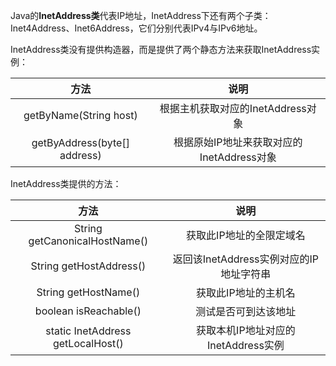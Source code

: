 Java的**InetAddress类**代表IP地址，InetAddress下还有两个子类：Inet4Address、Inet6Address，它们分别代表IPv4与IPv6地址。

InetAddress类没有提供构造器，而是提供了两个静态方法来获取InetAddress实例：

|             方法              |                   说明                    |
| :---------------------------: | :---------------------------------------: |
|    getByName(String  host)    |     根据主机获取对应的InetAddress对象     |
| getByAddress(byte[]  address) | 根据原始IP地址来获取对应的InetAddress对象 |

InetAddress类提供的方法：

|                方法                |                  说明                   |
| :--------------------------------: | :-------------------------------------: |
|   String  getCanonicalHostName()   |        获取此IP地址的全限定域名         |
|      String  getHostAddress()      | 返回该InetAddress实例对应的IP地址字符串 |
|       String  getHostName()        |          获取此IP地址的主机名           |
|       boolean  isReachable()       |          测试是否可到达该地址           |
| static  InetAddress getLocalHost() |   获取本机IP地址对应的InetAddress实例   |

